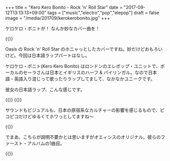 +++
title = "Kero Kero Bonito - Rock 'n' Roll Star"
date = "2017-09-12T13:13:13+09:00"
tags = ["music","electro","pop","elepop"]
draft = false
image = "/media/201709/kerokerobonito.jpg"
+++

ケロケロ・ボニトが！ なんか妙なカバー曲を！

{{<youtube src="RDEy-p9isqM" title="Kero Kero Bonito - Rock 'n' Roll Star">}}

Oasis の Rock 'n' Roll Star のホニャっとしたカバーですね。妙だけどおもろいけど。今回は日本語ラップパートはなし。

ケロケロ・ボニト(Kero Kero Bonito) はロンドンのエレポップ・ユニットで、ボーカルのセーラさんは日本とイギリスのハーフ & バイリンガル。なので日本語・英語入り混じって歌ったりラップしてまして、なかなかユニークです。

彼女の日本語ラップ、こんな感じです。

{{<youtube src="VaVWvcuy3Cg" title="Kero Kero Bonito - Picture This">}}
{{<youtube src="B42S91e2U-4" title="Kero Kero Bonito - Intro Bonito">}}

サウンドもビジュアルも、日本の原宿系なカルチャーの影響を感じるもので、ピコピコだけどゆるくてホワっとしてますね〜

{{<amazon asin="B071SB3N78" title="Kero Kero Bonito - Bonito Generation">}}

でまあ、こちらが説明不要かとは思いますがオエィシスのオリジナル。彼らのファースト・アルバムの1曲目。

{{<youtube src="3aatEBIZHNU" title="Oasis - Rock 'n' Roll Star">}}
